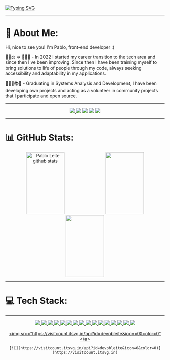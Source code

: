 

[![Typing SVG](https://readme-typing-svg.herokuapp.com/?color=FEFEFE&size=38&center=true&vCenter=true&width=1000&lines=Hello,+my+name+is+Pablo+👋;Be+Welcome!+💻🤟)](https://git.io/typing-svg)

---

# 💫 About Me:

Hi, nice to see you! I'm Pablo, front-end developer :)

🧑🏻⚖️ => 🧑🏻‍💻 - In 2022 I started my career transition to the tech area and since then I've been improving. Since then I have been training myself to bring solutions to life of people through my code, always seeking accessibility and adaptability in my applications.

👩🏻‍💻📚🧠 - Graduating in Systems Analysis and Development, I have been developing own projects and acting as a volunteer in community projects that I participate and open source.

---

<div align="center">
<a href="https://codepen.io/devpbleite" target="_blank"><img src="https://img.shields.io/badge/Codepen-000000?style=for-the-badge&logo=codepen&logoColor=white"</a>
<a href="https://www.codewars.com/users/devpbleite" target="_blank"><img src="https://img.shields.io/badge/Codewars-B1361E?style=for-the-badge&logo=Codewars&logoColor=white" target="_blank"></a>
<a href="https://discord.com/channels/@PabloL#3331" target="_blank"><img src="https://img.shields.io/badge/Discord-7289DA?style=for-the-badge&logo=discord&logoColor=white" target="_blank"></a>
<a href = "mailto:devpbleite@gmail.com"> <img src="https://img.shields.io/badge/-Gmail-%23333?style=for-the-badge&logo=gmail&logoColor=white" target="_blank"></a>
<a href="https://www.linkedin.com/in/pabloleite03/" target="_blank"><img src="https://img.shields.io/badge/LinkedIn-0077B5?style=for-the-badge&logo=linkedin&logoColor=white"  target="_blank"></a>
 </div> 

---

# 📊 GitHub Stats:

<div align="center">
  <img width="49%"  height="195px" src="https://github-readme-stats.vercel.app/api?username=devpbleite&theme=nightowl&hide_border=false&include_all_commits=false&count_private=false" alt="Pablo Leite github stats" />
  <img width="49%" height="195px"src="https://github-readme-streak-stats.herokuapp.com/?user=devpbleite&theme=nightowl&hide_border=false" />
  <img width="49%" height="195px"src="https://github-readme-stats.vercel.app/api/top-langs/?username=devpbleite&theme=nightowl&hide_border=false&include_all_commits=false&count_private=false&layout=compact" />
</div>


---

 # 💻 Tech Stack:
---
  <div align="center">
  <a href="#" target="_blank"><img src="https://img.shields.io/badge/javascript-%23323330.svg?style=for-the-badge&logo=javascript&logoColor=%23F7DF1E"</a>
  <a href="#" target="_blank"><img src="https://img.shields.io/badge/react-%2320232a.svg?style=for-the-badge&logo=react&logoColor=%2361DAFB"</a>
  <a href="#" target="_blank"><img src="https://img.shields.io/badge/react_native-%2320232a.svg?style=for-the-badge&logo=react&logoColor=%2361DAFB"</a>
  <a href="#" target="_blank"><img src="https://img.shields.io/badge/typescript-%23007ACC.svg?style=for-the-badge&logo=typescript&logoColor=white"</a>
  <a href="#" target="_blank"><img src="https://img.shields.io/badge/html5-%23E34F26.svg?style=for-the-badge&logo=html5&logoColor=white"</a>
  <a href="#" target="_blank"><img src="https://img.shields.io/badge/css3-%231572B6.svg?style=for-the-badge&logo=css3&logoColor=white"</a>
  <a href="#" target="_blank"><img src="https://img.shields.io/badge/angular.js-%23E23237.svg?style=for-the-badge&logo=angularjs&logoColor=white"</a>
  <a href="#" target="_blank"><img src="https://img.shields.io/badge/node.js-6DA55F?style=for-the-badge&logo=node.js&logoColor=white"</a>
  <a href="#" target="_blank"><img src="https://img.shields.io/badge/react_native-%2320232a.svg?style=for-the-badge&logo=react&logoColor=%2361DAFB"</a>  
  <a href="#" target="_blank"><img src="https://img.shields.io/badge/redux-%23593d88.svg?style=for-the-badge&logo=redux&logoColor=white"</a>
  <a href="#" target="_blank"><img src="https://img.shields.io/badge/SASS-hotpink.svg?style=for-the-badge&logo=SASS&logoColor=white"</a>
  <a href="#" target="_blank"><img src="https://img.shields.io/badge/styled--components-DB7093?style=for-the-badge&logo=styled-components&logoColor=white"</a>
  <a href="#" target="_blank"><img src="https://img.shields.io/badge/tailwindcss-%2338B2AC.svg?style=for-the-badge&logo=tailwind-css&logoColor=white"</a>
  <a href="#" target="_blank"><img src="https://img.shields.io/badge/firebase-%23039BE5.svg?style=for-the-badge&logo=firebase"</a>
  <a href="#" target="_blank"><img src="https://img.shields.io/badge/mysql-%2300f.svg?style=for-the-badge&logo=mysql&logoColor=white"</a>
  <a href="#" target="_blank"><img src="https://img.shields.io/badge/sqlite-%2307405e.svg?style=for-the-badge&logo=sqlite&logoColor=white"</a>
   
  <a href="#" target="_blank"><img src="https://visitcount.itsvg.in/api?id=devpbleite&icon=0&color=0"</a> 
    
    [![](https://visitcount.itsvg.in/api?id=devpbleite&icon=0&color=0)](https://visitcount.itsvg.in)
</div>
  





